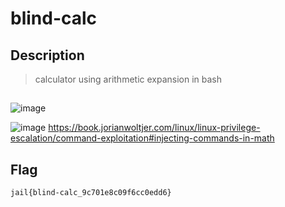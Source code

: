# blind-calc
## Description
> calculator using arithmetic expansion in bash

##
![image](https://github.com/user-attachments/assets/94241982-6c6d-422c-99db-ead718094312)

![image](https://github.com/user-attachments/assets/dda96447-3210-4f15-93a4-c108eca99375)
https://book.jorianwoltjer.com/linux/linux-privilege-escalation/command-exploitation#injecting-commands-in-math

## Flag
```
jail{blind-calc_9c701e8c09f6cc0edd6}
```
